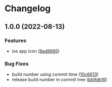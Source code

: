 # Changelog

## 1.0.0 (2022-08-13)


### Features

* ios app icon ([8ad8665](https://github.com/thipokch/method/commit/8ad86656b36ae2d808342879c42a76901c6e7665))


### Bug Fixes

* build number using commit time ([10c6613](https://github.com/thipokch/method/commit/10c6613c80cd2d3e797a43247f3f1e6e9e16b13f))
* release build number in commit tree ([bb9db16](https://github.com/thipokch/method/commit/bb9db169dfbac6b81318e25539625e1cc4f23950))
